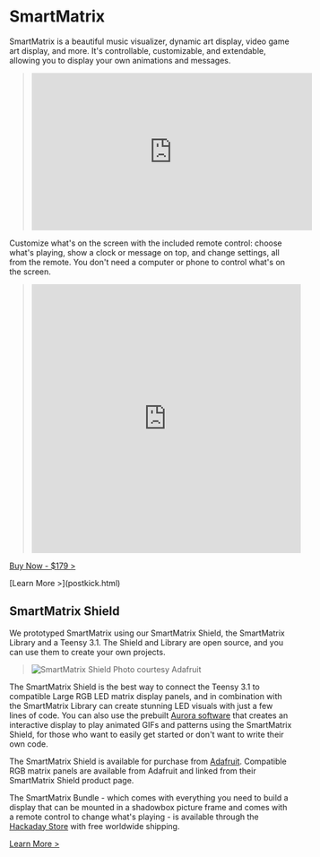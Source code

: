 # SmartMatrix

SmartMatrix is a beautiful music visualizer, dynamic art display, video game art display, and more. It's controllable, customizable, and extendable, allowing you to display your own animations and messages.

> <iframe src="https://player.vimeo.com/video/128016189" width="500" height="281" frameborder="0" webkitallowfullscreen mozallowfullscreen allowfullscreen></iframe>

Customize what's on the screen with the included remote control: choose what's playing, show a clock or message on top, and change settings, all from the remote. You don't need a computer or phone to control what's on the screen.

> <iframe src="https://vine.co/v/eih2bxetUpH/embed/simple" width="480" height="480" frameborder="0"></iframe><script src="https://platform.vine.co/static/scripts/embed.js"></script>

<a href="https://shop.trycelery.com/page/556bb89a502fad0b00edf08d" data-celery="556bb89a502fad0b00edf08d" data-celery-version="v2">Buy Now - $179 ></a>
<script async type="text/javascript" src="https://www.trycelery.com/js/celery.js"></script>[Learn More >](postkick.html)

## SmartMatrix Shield
We prototyped SmartMatrix using our SmartMatrix Shield, the SmartMatrix Library and a Teensy 3.1.  The Shield and Library are open source, and you can use them to create your own projects.

> ![SmartMatrix Shield](photos/sdv3isometric.jpg)
> Photo courtesy Adafruit

The SmartMatrix Shield is the best way to connect the Teensy 3.1 to compatible Large RGB LED matrix display panels, and in combination with the SmartMatrix Library can create stunning LED visuals with just a few lines of code.  You can also use the prebuilt [Aurora software](https://github.com/pixelmatix/aurora) that creates an interactive display to play animated GIFs and patterns using the SmartMatrix Shield, for those who want to easily get started or don't want to write their own code.

The SmartMatrix Shield is available for purchase from [Adafruit](https://www.adafruit.com/products/1902).  Compatible RGB matrix panels are available from Adafruit and linked from their SmartMatrix Shield product page.

The SmartMatrix Bundle - which comes with everything you need to build a display that can be mounted in a shadowbox picture frame and comes with a remote control to change what's playing - is available through the [Hackaday Store](http://store.hackaday.com/products/smartmatrix-bundle) with free worldwide shipping.

[Learn More >](shieldref.html)








